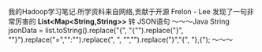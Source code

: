 我的Hadoop学习笔记.所学资料来自网络,贡献于开源
Frelon - Lee
发现了一句非常厉害的 **List<Map<String,String>>** 转 JSON语句
～～～Java
String jsonData = list.toString().replace("{", "{\"").replace("}", "\"}").replace("=","\":\"").replace(", ", "\",\"").replace("}\",\"{", "},{");
～～～


